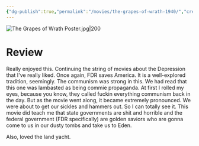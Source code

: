 ```yaml
---
{"dg-publish":true,"permalink":"/movies/the-grapes-of-wrath-1940/","created":"2024-06-18","updated":"2024-09-28"}
---
```



![The Grapes of Wrath Poster.jpg|200](/img/user/Attachments/The%20Grapes%20of%20Wrath%20Poster.jpg)

# Review

Really enjoyed this. Continuing the string of movies about the Depression that I've really liked. Once again, FDR saves America. It is a well-explored tradition, seemingly. The communism was strong in this. We had read that this one was lambasted as being commie propaganda. At first I rolled my eyes, because you know, they called fuckin everything communism back in the day. But as the movie went along, it became extremely pronounced. We were about to get our sickles and hammers out. So I can totally see it. This movie did teach me that state governments are shit and horrible and the federal government (FDR specifically) are golden saviors who are gonna come to us in our dusty tombs and take us to Eden.

Also, loved the land yacht.
